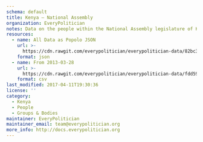 ```yaml
---
schema: default
title: Kenya — National Assembly
organization: EveryPolitician
notes: Data on the people within the National Assembly legislature of Kenya.
resources:
  - name: All Data as Popolo JSON
    url: >-
      https://cdn.rawgit.com/everypolitician/everypolitician-data/82bc3d3af9b0ec1a0035671e0a99bc22f8fe7f30/data/Kenya/Assembly/ep-popolo-v1.0.json
    format: json
  - name: From 2013-03-28
    url: >-
      https://cdn.rawgit.com/everypolitician/everypolitician-data/fdd598fc1dc134d3c7ba427933ded4ecc9b20fd0/data/Kenya/Assembly/term-11.csv
    format: csv
last_modified: 2017-04-11T19:30:36
license: ''
category:
  - Kenya
  - People
  - Groups & Bodies
maintainer: EveryPolitician
maintainer_email: team@everypolitician.org
more_info: http://docs.everypolitician.org
---
```

